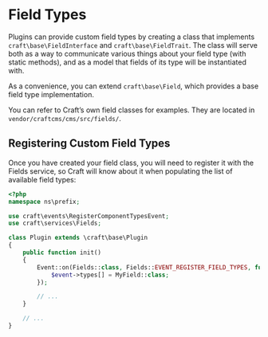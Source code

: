 Field Types
===========

Plugins can provide custom field types by creating a class that implements `craft\base\FieldInterface` and `craft\base\FieldTrait`. The class will serve both as a way to communicate various things about your field type (with static methods), and as a model that fields of its type will be instantiated with.

As a convenience, you can extend `craft\base\Field`, which provides a base field type implementation.

You can refer to Craft’s own field classes for examples. They are located in `vendor/craftcms/cms/src/fields/`.

## Registering Custom Field Types

Once you have created your field class, you will need to register it with the Fields service, so Craft will know about it when populating the list of available field types: 

```php
<?php
namespace ns\prefix;

use craft\events\RegisterComponentTypesEvent;
use craft\services\Fields;

class Plugin extends \craft\base\Plugin
{
    public function init()
    {
        Event::on(Fields::class, Fields::EVENT_REGISTER_FIELD_TYPES, function(RegisterComponentTypesEvent $event) {
            $event->types[] = MyField::class;
        });

        // ...
    }

    // ...
}
```
